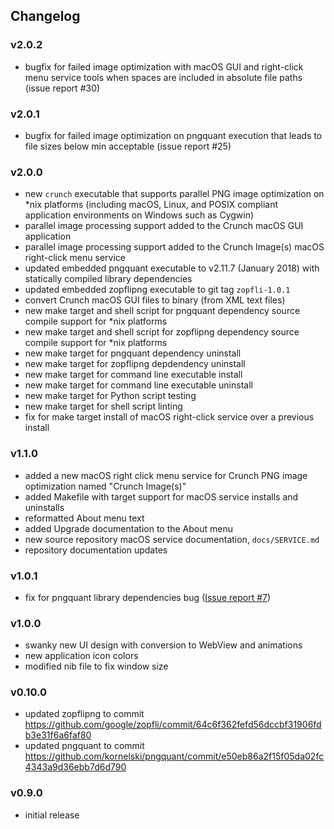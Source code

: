 ## Changelog

### v2.0.2

- bugfix for failed image optimization with macOS GUI and right-click menu service tools when spaces are included in absolute file paths (issue report #30)

### v2.0.1

- bugfix for failed image optimization on pngquant execution that leads to file sizes below min acceptable (issue report #25)

### v2.0.0

- new `crunch` executable that supports parallel PNG image optimization on *nix platforms (including macOS, Linux, and POSIX compliant application environments on Windows such as Cygwin)
- parallel image processing support added to the Crunch macOS GUI application
- parallel image processing support added to the Crunch Image(s) macOS right-click menu service
- updated embedded pngquant executable to v2.11.7 (January 2018) with statically compiled library dependencies
- updated embedded zopflipng executable to git tag `zopfli-1.0.1`
- convert Crunch macOS GUI files to binary (from XML text files) 
- new make target and shell script for pngquant dependency source compile support for *nix platforms
- new make target and shell script for zopflipng dependency source compile support for *nix platforms
- new make target for pngquant dependency uninstall
- new make target for zopflipng depdendency uninstall
- new make target for command line executable install
- new make target for command line executable uninstall
- new make target for Python script testing
- new make target for shell script linting
- fix for make target install of macOS right-click service over a previous install

### v1.1.0

- added a new macOS right click menu service for Crunch PNG image optimization named "Crunch Image(s)"
- added Makefile with target support for macOS service installs and uninstalls
- reformatted About menu text
- added Upgrade documentation to the About menu
- new source repository macOS service documentation, `docs/SERVICE.md`
- repository documentation updates

### v1.0.1

- fix for pngquant library dependencies bug ([Issue report #7](https://github.com/chrissimpkins/Crunch/issues/7))

### v1.0.0

- swanky new UI design with conversion to WebView and animations
- new application icon colors
- modified nib file to fix window size

### v0.10.0

- updated zopflipng to commit https://github.com/google/zopfli/commit/64c6f362fefd56dccbf31906fdb3e31f6a6faf80
- updated pngquant to commit https://github.com/kornelski/pngquant/commit/e50eb86a2f15f05da02fc4343a9d36ebb7d6d790

### v0.9.0

- initial release